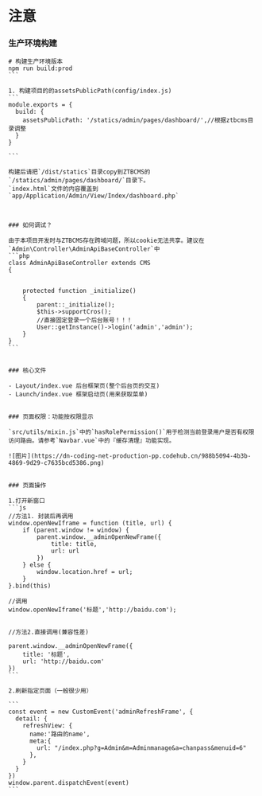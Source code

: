 # 注意

### 生产环境构建

````
# 构建生产环境版本
npm run build:prod
```

1. 构建项目的的assetsPublicPath(config/index.js)
```
module.exports = {
  build: {
    assetsPublicPath: '/statics/admin/pages/dashboard/',//根据ztbcms目录调整
  }
}

```

构建后请把`/dist/statics`目录copy到ZTBCMS的`/statics/admin/pages/dashboard/`目录下。
`index.html`文件的内容覆盖到`app/Application/Admin/View/Index/dashboard.php`



### 如何调试？

由于本项目开发时与ZTBCMS存在跨域问题，所以cookie无法共享。建议在`Admin\Controller\AdminApiBaseController`中
```php
class AdminApiBaseController extends CMS
{
  

    protected function _initialize()
    {
        parent::_initialize();
        $this->supportCros();
        //直接固定登录一个后台账号！！！
        User::getInstance()->login('admin','admin');
    }
}
```


### 核心文件

- Layout/index.vue 后台框架页(整个后台页的交互)
- Launch/index.vue 框架启动页(用来获取菜单)


### 页面权限：功能按权限显示

`src/utils/mixin.js`中的`hasRolePermission()`用于检测当前登录用户是否有权限访问路由。请参考`Navbar.vue`中的『缓存清理』功能实现。

![图片](https://dn-coding-net-production-pp.codehub.cn/988b5094-4b3b-4869-9d29-c7635bcd5386.png)


### 页面操作

1.打开新窗口
```js
//方法1. 封装后再调用
window.openNewIframe = function (title, url) {
    if (parent.window != window) {
        parent.window.__adminOpenNewFrame({
            title: title,
            url: url
        })
    } else {
        window.location.href = url;
    }
}.bind(this)

//调用
window.openNewIframe('标题','http://baidu.com');


//方法2.直接调用(兼容性差)

parent.window.__adminOpenNewFrame({
    title: '标题',
    url: 'http://baidu.com'
})
```

2.刷新指定页面（一般很少用）

```
const event = new CustomEvent('adminRefreshFrame', {
  detail: {
    refreshView: {
      name:'路由的name',
      meta:{
        url: "/index.php?g=Admin&m=Adminmanage&a=chanpass&menuid=6"
      },
    }
  }
})
window.parent.dispatchEvent(event)
```

